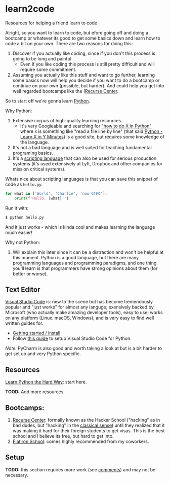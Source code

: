 # learn2code
Resources for helping a friend learn to code

Alright, so you want to learn to code, but efore going off and doing a bootcamp or whatever its good to
get some basics down and learn how to code a bit on your own. There are two reasons for doing this:

1. Discover if you actually like coding, since if you don't this process is going to be long and painful.
   * Even if you like coding this process is still pretty difficult and will require some commitment.
2. Assuming you actually like this stuff and want to go further, learning some basics now will help you
decide if you want to do a bootcamp or continue on your own (possible, but harder). And could help you get
into well regarded bootcamps like the ([Recurse Center](https://www.recurse.com/).

So to start off we're gonna learn [Python](https://www.python.org/).

Why Python:
1. Extensive corpus of high-quality learning resources.
   * It's very Googleable and searching for ["how to do X in Python"](https://www.google.com/search?q=how+to+do+X+in+Python)
   where `X` is something like "read a file line by line" (that said [Python - Learn X in Y Minutes](https://learnxinyminutes.com/docs/python/))
   is a good site, but requires some knowledge of the language.
1. It's not a bad language and is well suited for teaching fundamental programing basics.
1. It's a [scripting language](https://en.wikipedia.org/wiki/Scripting_language) that can also be used for
serious production systems (it's used extensively at Lyft, Dropbox and other companies for mission critical
systems).

Whats nice about scripting languages is that you can save this snippet of code as `hello.py`:
```python
for what in ['World', 'Charlie', 'now GTFO']:
    print(f'Hello, {what}!')
```
Run it with:
```sh
$ python hello.py
```
And it just works - which is kinda cool and makes learning the language much easier!

Why not Python:
1. Will explain this later since it can be a distraction and won't be helpful at this
moment. Python is a good language, but there are many programming languages and
programming paradigms, and one thing you'll learn is that programmers have strong
opinions about them (for better or worse).

<!--
1. Python2: basically the transition to Python3 was a shit show so some things
still use Python2, which is EOL (end-of-life) so no longer supported and has a
slightly different syntax. Additionally, Python2 is the default on MacOS so you
have to install a different version.
1. It's a [dynamic programming language](https://en.wikipedia.org/wiki/Type_system#DYNAMIC).
 -->

## Text Editor

[Visual Studio Code](https://code.visualstudio.com/) is: new to the scene but has become tremendously popular
and "just works" for almost any languge; exensively backed by Microsoft (who actually make amazing developer
tools), easy to use; works on any platform (Linux. macOS, Windows); and is very easy to find well written guides for.
* [Getting started / install](https://code.visualstudio.com/docs/setup/setup-overview)
* Follow [this guide](https://code.visualstudio.com/docs/languages/python) to setup Visual Studio Code for Python.

_Note:_ PyCharm is also good and worth taking a look at but is a bit harder to get set up and very Python specific.

## Resources

[Learn Python the Hard Way](https://learnpythonthehardway.org/book/): start here.

**TOOD:** Add more resources

## Bootcamps:

1. [Recurse Center](https://www.recurse.com/): formally known as the Hacker School ("hacking" as in bad dudes,
but "hacking" in the [classical sense](https://en.wikipedia.org/wiki/Hacker_culture)) until they realized
that it was making it hard for their foreign students to get visas. This is the best school and I believe
its free, but hard to get into.
1. [Flatiron School](https://flatironschool.com/): comes highly recommended from my coworkers.

## Setup

**TODO:** this section requires more work (see [comments](https://raw.githubusercontent.com/charlievieth/learn2code/master/README.md)) and may not be necessary.

<!--
**WARN:** do not follow these instructions as they are incomplete, require further explanation,
and may not be necessary.

Install [xcode](https://apps.apple.com/us/app/xcode/id497799835?mt=12), you likely won't ever use it,
but installing it also installs Apple's developer tools, which some things require.

Once you've installed xcode, open it, it will prompt you to install the "Command Line Tools" - click yes
to install them and wait for the install to complete - you can than close xcode and basically forget that
it exists.

Install the [homebrew](https://brew.sh/) package manager:

Open the terminal application (search for "terminal" in finder its also located at `/Applications/Utilities/Terminal`)
and past in the following line then press [ENTER] (**NOTE:** do not include the `$` when pasting the line - the use
of a `$` indicates that this command should be run from a terminal):
```sh
$ /bin/bash -c "$(curl -fsSL https://raw.githubusercontent.com/Homebrew/install/master/install.sh)"
```

Package managers are tools for installing software and libraries and keeping them up to date.
They are a true godsend since doing this on your own is a massive PIA.

Install Python:
```
brew install python
```

Update your [`PATH`](https://en.wikipedia.org/wiki/PATH_(variable)) to make Python3 the default Python
otherwise Python2 is the default on Mac and you don't want that.
Make `python` point to Python3
```
$ echo '"PATH="/usr/local/opt/python/libexec/bin:$PATH"' >> ~/.bashrc
```
 -->

